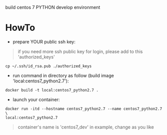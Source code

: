 build centos 7 PYTHON develop environment

# HowTo

* prepare YOUR public ssh key:

> if you need more ssh public key for login, please add to this 'authorized_keys'

```
cp ~/.ssh/id_rsa.pub ./authorized_keys
```

* run command in directory as follow (build image 'local:centos7_python2.7'):

```
docker build -t local:centos7_python2.7 .
```

* launch your container:

```
docker run -itd --hostname centos7_python2.7 --name centos7_python2.7 \
local:centos7_python2.7
```

> container's name is 'centos7_dev' in example, change as you like